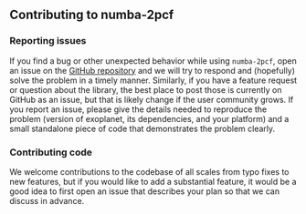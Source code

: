 ## Contributing to numba-2pcf

### Reporting issues

If you find a bug or other unexpected behavior while using `numba-2pcf`,
open an issue on the [GitHub repository](https://github.com/lgarrison/numba-2pcf/issues)
and we will try to respond and (hopefully) solve the problem in a timely manner.
Similarly, if you have a feature request or question about the library, the best
place to post those is currently on GitHub as an issue, but that is likely
change if the user community grows. If you report an issue, please give the
details needed to reproduce the problem (version of exoplanet, its dependencies,
and your platform) and a small standalone piece of code that demonstrates the
problem clearly.

### Contributing code

We welcome contributions to the codebase of all scales from typo fixes to new features,
but if you would like to add a substantial feature, it would be a good idea to first
open an issue that describes your plan so that we can discuss in advance.
